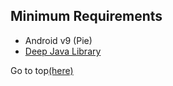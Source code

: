 ## Minimum Requirements
- Android v9 (Pie)
- [Deep Java Library](https://djl.ai/)

Go to top[(here)](README.md)
